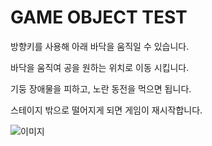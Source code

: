 # GAME OBJECT TEST

방향키를 사용해 아래 바닥을 움직일 수 있습니다.

바닥을 움직여 공을 원하는 위치로 이동 시킵니다.

기둥 장애물을 피하고, 노란 동전을 먹으면 됩니다.

스테이지 밖으로 떨어지게 되면 게임이 재시작합니다.

![이미지](./img/c#ex.png)
